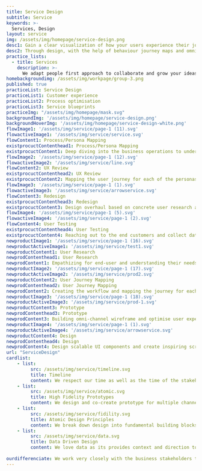 ```yaml
---
title: Service Design
subtitle: Service
keywords: >-
  Services, Design
layout: service
img: /assets/img/homepage/service-design.png
desc1: Gain a clear visualization of how your users experience their journey on your application and platform  – along with critical points and insights along the way. 
desc2: Through design, with the help of behaviour journey maps and omni channel prototypes, we help you understand your customers better. Fail fast, go through an iterative process and enhance design and experience on every touch point for your next big idea. 
practice_lists:
  - title: Services
    description: >-
      We adapt people first approach to collaborate and grow your ideas into human centered products or services.
homebackgroundimg: /assets/img/workpage/group-3.png      
published: true
practiceList: Service Design
practiceList1: Customer experience
practiceList2: Process optimisation
practiceList3: Service blueprints
practiceImg: "/assets/img/homepage/mask.svg"
backgroundImg: '/assets/img/homepage/service-design.png'
backgroundHoverImg: '/assets/img/homepage/service-design-white.png'
flowImage1: '/assets/img/service/page-1 (11).svg'
flowactiveImage1: '/assets/img/service/service.svg'
flowContent1: Process/Persona Mapping
existprocuctContenthead1: Process/Persona Mapping
existprocuctContent1: Deep diving into the business operations to understand the processes and mapping the stakeholders involved
flowImage2: '/assets/img/service/page-1 (12).svg'
flowactiveImage2: '/assets/img/service/line.svg'
flowContent2: UX Review
existprocuctContenthead2: UX Review
existprocuctContent2: Mapping the user journey for each of the personas and understanding how they behave
flowImage3: '/assets/img/service/page-1 (1).svg'
flowactiveImage3: '/assets/img/service/arrowservice.svg'
flowContent3: Redesign
existprocuctContenthead3: Redesign
existprocuctContent3: Design overhaul based on concrete user research and testing
flowImage4: '/assets/img/service/page-1 (5).svg'
flowactiveImage4: '/assets/img/service/page-1 (2).svg'
flowContent4: User Testing
existprocuctContenthead4: User Testing
existprocuctContent4: Reaching out to the end customers and collect data to improve user experience
newproductImage1: '/assets/img/service/page-1 (16).svg'
newproductActiveImage1: '/assets/img/service/test1.svg'
newproductContent1: User Research
newprodContenthead1: User Research
newprodContent1: Empathizing for end-user and understanding their needs
newproductImage2: '/assets/img/service/page-1 (17).svg'
newproductActiveImage2: '/assets/img/service/prod2.svg'
newproductContent2: User Journey Mapping
newprodContenthead2: User Journey Mapping
newprodContent2: Creating the workflow and mapping the journey for each of the personas
newproductImage3: '/assets/img/service/page-1 (18).svg'
newproductActiveImage3: '/assets/img/service/prod-1.svg'
newproductContent3: Prototype
newprodContenthead3: Prototype
newprodContent3: Building omni-channel wireframe and optimise user experience through customer feedback
newproductImage4: '/assets/img/service/page-1 (1).svg'
newproductActiveImage4: '/assets/img/service/arrowservice.svg'
newproductContent4: Design
newprodContenthead4: Design
newprodContent4: Design scalable UI components and create inspiring screens which captures the user’s imagination 
url: "ServiceDesign"
cardlist: 
    - list:
         src: /assets/img/service/timeline.svg
         title: Timeline 
         content: We respect our time as well as the time of the stakeholders involved. We don’t like things to be kept on hold.
    - list:
         src: /assets/img/service/atomic.svg
         title: High Fidelity Prototypes 
         content: We design and co-create prototype for multiple channels to deliver a seamless customer experience.
    - list:
         src: /assets/img/service/fidility.svg
         title: Atomic Design Principles 
         content: We break down design into fundamental building blocks to achieve simple and consistant design across touchpoints.
    - list:
         src: /assets/img/service/data.svg
         title: Data Driven Design 
         content: We love data as its provides context and direction to the user. Our designs are derived based on complete data analysis.      
         
ourdifferenciate: We work very closely with the business stakeholders to identify and define the core business issues. Our data driven design approach and tech-driven DesignOps blends efficiently to help drive value to your business.
---
```

